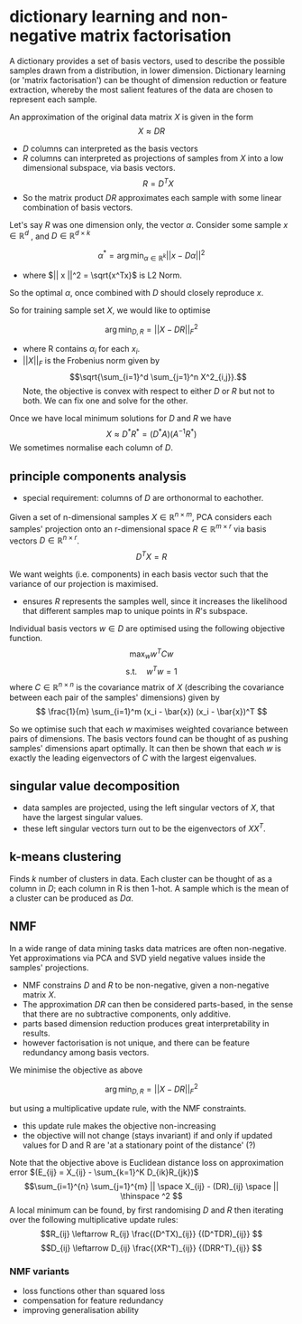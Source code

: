# dictionary learning and non-negative matrix factorisation

A dictionary provides a set of basis vectors, used to describe the possible samples drawn from a distribution, in lower dimension. Dictionary learning (or 'matrix factorisation') can be thought of dimension reduction or feature extraction, whereby the most salient features of the data are chosen to represent each sample.

An approximation of the original data matrix $X$ is given in the form 
$$ X \approx D R $$
- $D$ columns can interpreted as the basis vectors
- $R$ columns can interpreted as projections of samples from $X$ into a low dimensional subspace, via basis vectors. $$R = D^TX$$
- So the matrix product $DR$ approximates each sample with some linear combination of basis vectors.

Let's say $R$ was one dimension only, the vector $\alpha$. 
Consider some sample $x \in \mathbb{R}^d$ , and $D \in \mathbb{R}^{d \times k}$ 

$$\alpha ^{*} = \arg \min_{\alpha \in \mathbb{R}^k}
|| x - D\alpha ||^2$$
- where $|| x ||^2 = \sqrt{x^Tx}$ is L2 Norm.

So the optimal $\alpha$, once combined with $D$ should closely reproduce $x$.

So for training sample set $X$, we would like to optimise

$$\arg \min_{D, R} = || X - DR ||_F^2$$
- where R contains $\alpha_i$ for each $x_i$.
- $||X||_F$ is the Frobenius norm given by $$\sqrt{\sum_{i=1}^d \sum_{j=1}^n X^2_{i,j}}.$$
Note, the objective is convex with respect to either $D$ or $R$ but not to both.
We can fix one and solve for the other.

Once we have local minimum solutions for $D$ and $R$ we have
$$X \approx D^*R^* = (D^*A)(A^{-1}R^*) $$
We sometimes normalise each column of $D$.

## principle components analysis

- special requirement: columns of $D$ are orthonormal to eachother.

Given a set of n-dimensional samples $X \in \mathbb{R}^{n \times m}$, PCA considers each samples' projection onto an r-dimensional space $R \in \mathbb{R}^{m \times r}$ via basis vectors $D \in \mathbb{R}^{n \times r}$. 
$$D^TX = R $$

We want weights (i.e. components) in each basis vector such that the variance of our projection is maximised. 
- ensures $R$ represents the samples well, since it increases the likelihood that different samples map to unique points in $R$'s subspace.

Individual basis vectors $w \in D$ are optimised using the following objective function.
$$\max_{w} w^TCw $$
$$\text{s.t.} \quad w^Tw = 1 $$
where $C \in \mathbb{R}^{n \times n}$ is the covariance matrix of $X$ (describing the covariance between each pair of the samples' dimensions) given by
$$ \frac{1}{m} \sum_{i=1}^m (x_i - \bar{x}) (x_i - \bar{x})^T $$

So we optimise such that each $w$ maximises weighted covariance between pairs of dimensions. The basis vectors found can be thought of as pushing samples' dimensions apart optimally. It can then be shown that each $w$ is exactly the leading eigenvectors of $C$ with the largest eigenvalues.

## singular value decomposition

- data samples are projected, using the left singular vectors of $X$, that have the largest singular values. 
- these left singular vectors turn out to be the eigenvectors of $XX^T$.

## k-means clustering

Finds $k$ number of clusters in data.
Each cluster can be thought of as a column in $D$; each column in R is then 1-hot.
A sample which is the mean of a cluster can be produced as $D\alpha$.

## NMF

In a wide range of data mining tasks data matrices are often non-negative. Yet approximations via PCA and SVD yield negative values inside the samples' projections. 
- NMF constrains $D$ and $R$ to be non-negative, given a non-negative matrix $X$. 
- The approximation $DR$ can then be considered parts-based, in the sense that there are no subtractive components, only additive.
- parts based dimension reduction produces great interpretability in results.
- however factorisation is not unique, and there can be feature redundancy among basis vectors.

We minimise the objective as above

$$\arg \min_{D, R} = || X - DR ||_F^2$$

but using a multiplicative update rule, with the NMF constraints.
- this update rule makes the objective non-increasing
- the objective will not change (stays invariant) if and only if updated values for D and R are 'at a stationary point of the distance' (?)

Note that the objective above is Euclidean distance loss on approximation error $(E_{ij} = X_{ij} - \sum_{k=1}^K D_{ik}R_{jk})$ 
$$\sum_{i=1}^{n} \sum_{j=1}^{m} || \space X_{ij} - (DR)_{ij} \space || \thinspace ^2 $$
A local minimum can be found, by first randomising $D$ and $R$ then iterating over the following multiplicative update rules:
$$R_{ij} \leftarrow R_{ij} \frac{(D^TX)_{ij}} {(D^TDR)_{ij}} $$
$$D_{ij} \leftarrow D_{ij} \frac{(XR^T)_{ij}} {(DRR^T)_{ij}} $$

### NMF variants

- loss functions other than squared loss
- compensation for feature redundancy
- improving generalisation ability
